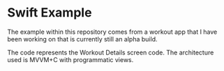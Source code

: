 # Swift Example

The example within this repository comes from a workout app that I have been working on that is currently still an
alpha build. 

The code represents the Workout Details screen code. The architecture used is MVVM+C with programmatic views.